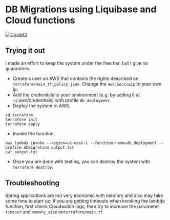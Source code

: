 # DB Migrations using Liquibase and Cloud functions

[![CircleCI](https://circleci.com/gh/camaral/function-db-migration.svg?style=svg)](https://circleci.com/gh/camaral/function-db-migration)

## Trying it out
I made an effort to keep the system under the free tier, but I give no guarantees.

- Create a user on AWS that contains the rights described on `terraform/main_tf_policy.json`. Change the `aws:SourceIp` to your own ip.
- Add the credentials to your environment (e.g. by adding it at ~/.aws/credentials) with profile `db_deployment`.
- Deploy the system to AWS. 
```
cd terraform
terraform init
terraform apply
```
- Invoke the function.
```
aws lambda invoke --region=us-east-1 --function-name=db_deployment --profile dbmigration output.txt
cat output.txt
```
- Once you are done with testing, you can destroy the system with `terraform destroy`.

## Troubleshooting
Spring applications are not very economic with memory and also may take some time to start up.
If you are getting timeouts when invoking the lambda function, first check Cloudwatch logs, then try to increase
the parameter `timeout` and `memory_size` on`terraform/main.tf`.
